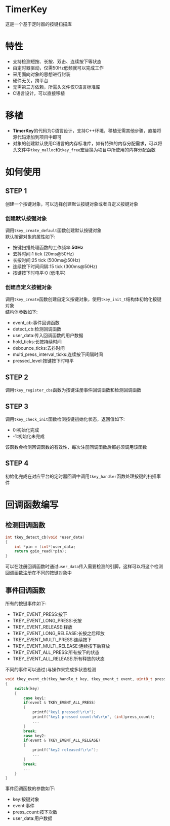 # TimerKey
这是一个基于定时器的按键扫描库
# 特性
- 支持检测短按、长按、双击、连续按下等状态
- 由定时器驱动，仅需50Hz低频就可以完成工作
- 采用面向对象的思想进行封装
- 硬件无关，跨平台
- 无需第三方依赖，所需头文件仅C语言标准库
- C语言设计，可以直接移植

# 移植
- **TimerKey**的代码为C语言设计，支持C++环境，移植无需其他步骤，直接将源代码添加到项目中即可
- 对象的创建默认使用C语言的内存标准库，如有特殊的内存分配需求，可以将头文件中`tkey_malloc`和`tkey_free`宏替换为项目中所使用的内存分配函数

# 如何使用
## STEP 1
创建一个按键对象，可以选择创建默认按键对象或者自定义按键对象
### 创建默认按键对象
调用`tkey_create_default`函数创建默认按键对象  
默认按键对象的属性如下:  
- 按键扫描处理函数的工作频率:**50Hz**
- 去抖时间:1 tick (20ms@50Hz)
- 长按时间:25 tick (500ms@50Hz)
- 连续按下时间间隔:15 tick (300ms@50Hz)
- 按键按下时电平:0 (低电平)

### 创建自定义按键对象
调用`tkey_create`函数创建自定义按键对象，使用`tkey_init_t`结构体初始化按键对象  
结构体参数如下:  
- event_cb:事件回调函数
- detect_cb:检测回调函数
- user_data:传入回调函数的用户数据
- hold_ticks:长按持续时间
- debounce_ticks:去抖时间
- multi_press_interval_ticks:连续按下间隔时间
- pressed_level:按键按下时电平

## STEP 2
调用`tkey_register_cbs`函数为按键注册事件回调函数和检测回调函数  
## STEP 3
调用`tkey_check_init`函数检测按键初始化状态，返回值如下:  
- 0:初始化完成
- -1:初始化未完成

该函数会检测回调函数的有效性，每次注册回调函数后都必须调用该函数
## STEP 4
初始化完成在对应平台的定时器回调中调用`tkey_handler`函数处理按键的扫描事件
# 回调函数编写
## 检测回调函数
```c
int tkey_detect_cb(void *user_data)
{
    int *pin = (int*)user_data;
    return gpio_read(*pin);
}
```
可以在注册回调函数时通过`user_data`传入需要检测的引脚，这样可以将这个检测回调函数注册在不同的按键对象中
## 事件回调函数
所有的按键事件如下:  
- TKEY_EVENT_PRESS:按下
- TKEY_EVENT_LONG_PRESS:长按
- TKEY_EVENT_RELEASE:释放
- TKEY_EVENT_LONG_RELEASE:长按之后释放
- TKEY_EVENT_MULTI_PRESS:连续按下
- TKEY_EVENT_MULTI_RELEASE:连续按下后释放
- TKEY_EVENT_ALL_PRESS:所有按下的状态
- TKEY_EVENT_ALL_RELEASE:所有释放的状态

不同的事件可以通过`|`与操作来完成多状态检测
```c
void tkey_event_cb(tkey_handle_t key, tkey_event_t event, uint8_t press_count, void *user_data)
{
    switch(key)
    {
        case key1:
        if(event & TKEY_EVENT_ALL_PRESS)
        {
            printf("key1 pressed!\r\n");
            printf("key1 pressed count:%d\r\n", (int)press_count);
            ...
        }
        break;
        case key2:
        if(event & TKEY_EVENT_ALL_RELEASE)
        {
            printf("key2 released!\r\n");
            ...
        }
        break;
        ...
    }
}
```
事件回调函数的参数如下:  
- key:按键对象
- event:事件
- press_count:按下次数
- user_data:用户数据